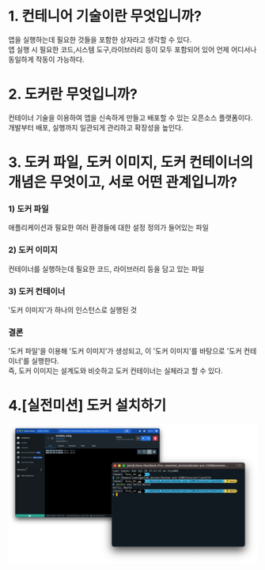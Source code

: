 # 1. 컨테니어 기술이란 무엇입니까?
앱을 실행하는데 필요한 것들을 포함한 상자라고 생각할 수 있다.<br>
앱 실행 시 필요한 코드,시스템 도구,라이브러리 등이 모두 포함되어 있어 언제 어디서나 동일하게 작동이 가능하다.

# 2. 도커란 무엇입니까?
컨테이너 기술을 이용하여 앱을 신속하게 만들고 배포할 수 있는 오픈소스 플랫폼이다.<br>
개발부터 배포, 실행까지 일관되게 관리하고 확장성을 높인다.

# 3. 도커 파일, 도커 이미지, 도커 컨테이너의 개념은 무엇이고, 서로 어떤 관계입니까?
### 1) 도커 파일
애플리케이션과 필요한 여러 환경들에 대한 설정 정의가 들어있는 파일

### 2) 도커 이미지
컨테이너를 실행하는데 필요한 코드, 라이브러리 등을 담고 있는 파일

### 3) 도커 컨테이너
'도커 이미지'가 하나의 인스턴스로 실행된 것

### 결론
'도커 파일'을 이용해 '도커 이미지'가 생성되고, 이 '도커 이미지'를 바탕으로 '도커 컨테이너'를 실행한다. <br>
즉, 도커 이미지는 설계도와 비슷하고 도커 컨테이너는 실체라고 할 수 있다.

# 4.[실전미션] 도커 설치하기
![docker-hello-world](jian1114_mission_img.png)